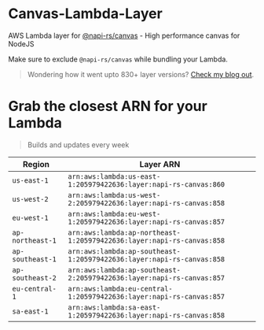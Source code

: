 # Canvas-Lambda-Layer

AWS Lambda layer for [@napi-rs/canvas](https://github.com/Brooooooklyn/canvas) - High performance canvas for NodeJS

Make sure to exclude `@napi-rs/canvas` while bundling your Lambda.

> Wondering how it went upto 830+ layer versions? [Check my blog out](https://learnaws.io/blog/lambda-layer-recursion).

# Grab the closest ARN for your Lambda
> Builds and updates every week

| Region | Layer ARN |
| ------ | --------- |
|`us-east-1`|`arn:aws:lambda:us-east-1:205979422636:layer:napi-rs-canvas:860`|
|`us-west-2`|`arn:aws:lambda:us-west-2:205979422636:layer:napi-rs-canvas:858`|
|`eu-west-1`|`arn:aws:lambda:eu-west-1:205979422636:layer:napi-rs-canvas:857`|
|`ap-northeast-1`|`arn:aws:lambda:ap-northeast-1:205979422636:layer:napi-rs-canvas:858`|
|`ap-southeast-1`|`arn:aws:lambda:ap-southeast-1:205979422636:layer:napi-rs-canvas:858`|
|`ap-southeast-2`|`arn:aws:lambda:ap-southeast-2:205979422636:layer:napi-rs-canvas:857`|
|`eu-central-1`|`arn:aws:lambda:eu-central-1:205979422636:layer:napi-rs-canvas:857`|
|`sa-east-1`|`arn:aws:lambda:sa-east-1:205979422636:layer:napi-rs-canvas:858`|
